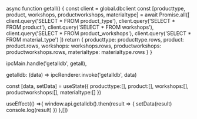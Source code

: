 async function getall() {
  const client = global.dbclient
  const [producttype, product, workshops, productworkshops, materialtype] = await Promise.all([
    client.query('SELECT * FROM product_type'),
    client.query('SELECT * FROM product'),
    client.query('SELECT * FROM workshops'),
    client.query('SELECT * FROM product_workshops'),
    client.query('SELECT * FROM material_type')
  ])
  return {
    producttype: producttype.rows,
    product: product.rows,
    workshops: workshops.rows,
    productworkshops: productworkshops.rows,
    materialtype: materialtype.rows
  }
}

ipcMain.handle('getalldb', getall),



getalldb: (data) => ipcRenderer.invoke('getalldb', data)


const [data, setData] = useState({
    producttype:[],
    product:[],
    workshops:[],
    productworkshops:[],
    materialtype:[]
  })
  
  useEffect(() =>{
    window.api.getalldb().then(result => {
      setData(result)
      console.log(result)
    })
  },[])


